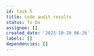 ```yaml
---
id: task-5
title: code audit results
status: To Do
assignee: []
created_date: '2025-10-28 06:26'
labels: []
dependencies: []
---
```



